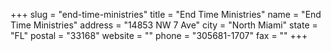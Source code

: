 +++
slug = "end-time-ministries"
title = "End Time Ministries"
name = "End Time Ministries"
address = "14853 NW 7 Ave"
city = "North Miami"
state = "FL"
postal = "33168"
website = ""
phone = "305681-1707"
fax = ""
+++
